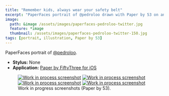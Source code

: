 ```yaml
---
title: "Remember kids, always wear your safety belt"
excerpt: "PaperFaces portrait of @pedroloo drawn with Paper by 53 on an iPad."
image: 
  path: &image /assets/images/paperfaces-pedroloo-twitter.jpg 
  feature: *image
  thumbnail: /assets/images/paperfaces-pedroloo-twitter-150.jpg
tags: [portrait, illustration, Paper by 53]
---
```


PaperFaces portrait of <a href="https://twitter.com/pedroloo">@pedroloo</a>.

* **Stylus:** None
* **Application:** [Paper by FiftyThree for iOS](http://www.fiftythree.com/paper)

<figure class="half">
	<a href="/assets/images/paperfaces-pedroloo-process-1-lg.jpg"><img src="/assets/images/paperfaces-pedroloo-process-1-600.jpg" alt="Work in process screenshot"></a>
	<a href="/assets/images/paperfaces-pedroloo-process-2-lg.jpg"><img src="/assets/images/paperfaces-pedroloo-process-2-600.jpg" alt="Work in process screenshot"></a>
	<a href="/assets/images/paperfaces-pedroloo-process-3-lg.jpg"><img src="/assets/images/paperfaces-pedroloo-process-3-600.jpg" alt="Work in process screenshot"></a>
	<a href="/assets/images/paperfaces-pedroloo-process-4-lg.jpg"><img src="/assets/images/paperfaces-pedroloo-process-4-600.jpg" alt="Work in process screenshot"></a>
	<figcaption>Work in progress screenshots (Paper by 53).</figcaption>
</figure>
